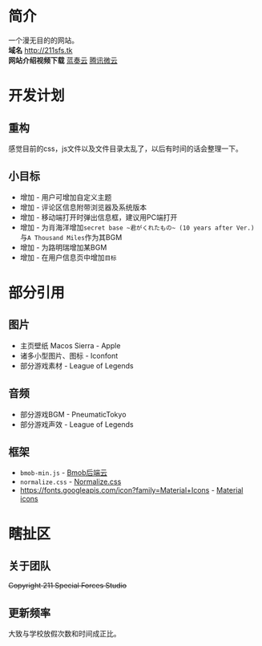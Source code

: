 # 简介
一个漫无目的的网站。<br>
**域名** <http://211sfs.tk> <br>
**网站介绍视频下载** [蓝奏云](https://pan.lanzou.com/1761638)  [腾讯微云](https://share.weiyun.com/2ec506defc3d1c8575988a60f3aabb61)
# 开发计划
## 重构
感觉目前的css，js文件以及文件目录太乱了，以后有时间的话会整理一下。
## 小目标
* 增加 - 用户可增加自定义主题
* 增加 - 评论区信息附带浏览器及系统版本
* 增加 - 移动端打开时弹出信息框，建议用PC端打开
* 增加 - 为肖海洋增加`secret base ~君がくれたもの~ (10 years after Ver.)`与`A Thousand Miles`作为其BGM
* 增加 - 为路明瑞增加某BGM
* 增加 - 在用户信息页中增加`目标`
# 部分引用
## 图片
* 主页壁纸 Macos Sierra - Apple
* 诸多小型图片、图标 - Iconfont
* 部分游戏素材 - League of Legends
## 音频
* 部分游戏BGM - PneumaticTokyo
* 部分游戏声效 - League of Legends
## 框架
* `bmob-min.js` - [Bmob后端云](https://bmob.cn/)
* `normalize.css` - [Normalize.css](http://necolas.github.io/normalize.css/)
* https://fonts.googleapis.com/icon?family=Material+Icons - [Material icons](https://material.io/icons/)
# 瞎扯区
## 关于团队
 ~~Copyright 211 Special Forces Studio~~
## 更新频率
大致与学校放假次数和时间成正比。
